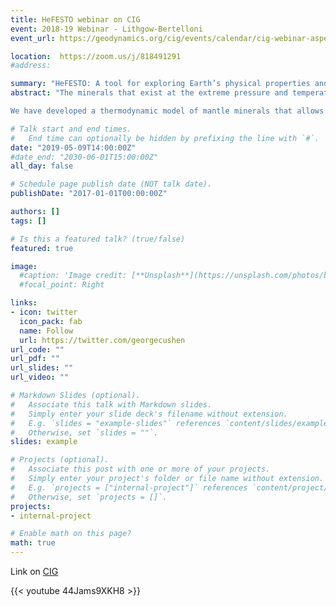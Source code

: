 ```yaml
---
title: HeFESTO webinar on CIG
event: 2018-19 Webinar - Lithgow-Bertelloni
event_url: https://geodynamics.org/cig/events/calendar/cig-webinar-aspect-bertelloni/

location:  https://zoom.us/j/818491291
#address:

summary: "HeFESTO: A tool for exploring Earth’s physical properties and their effects on mantle dynamics"
abstract: "The minerals that exist at the extreme pressure and temperature conditions of the mantle and their physical properties determine the dynamics of the mantle. Both are also critical for comparison with seismic observations that put constraints on our knowledge of mantle structure and composition.

We have developed a thermodynamic model of mantle minerals that allows us to robustly predict mantle phase assemblages and self-consistently their equilibrium properties. Our model is embodied in the code HeFESTo, which I will describe during this webinar. I will discuss briefly the theoretical underpinnings of our thermodynamic approach and how the code can be used. I will also discuss our latest results and focus on the effective thermal expansion of phase assemblages and their effect on convection."

# Talk start and end times.
#   End time can optionally be hidden by prefixing the line with `#`.
date: "2019-05-09T14:00:00Z"
#date_end: "2030-06-01T15:00:00Z"
all_day: false

# Schedule page publish date (NOT talk date).
publishDate: "2017-01-01T00:00:00Z"

authors: []
tags: []

# Is this a featured talk? (true/false)
featured: true

image:
  #caption: 'Image credit: [**Unsplash**](https://unsplash.com/photos/bzdhc5b3Bxs)'
  #focal_point: Right

links:
- icon: twitter
  icon_pack: fab
  name: Follow
  url: https://twitter.com/georgecushen
url_code: ""
url_pdf: ""
url_slides: ""
url_video: ""

# Markdown Slides (optional).
#   Associate this talk with Markdown slides.
#   Simply enter your slide deck's filename without extension.
#   E.g. `slides = "example-slides"` references `content/slides/example-slides.md`.
#   Otherwise, set `slides = ""`.
slides: example

# Projects (optional).
#   Associate this post with one or more of your projects.
#   Simply enter your project's folder or file name without extension.
#   E.g. `projects = ["internal-project"]` references `content/project/deep-learning/index.md`.
#   Otherwise, set `projects = []`.
projects:
- internal-project

# Enable math on this page?
math: true
---
```


Link on [CIG](https://geodynamics.org/cig/events/calendar/cig-webinar-aspect-bertelloni/)

{{< youtube 44Jams9XKH8 >}}
